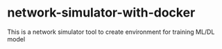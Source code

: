 # network-simulator-with-docker
This is a network simulator tool to create environment for training ML/DL model

